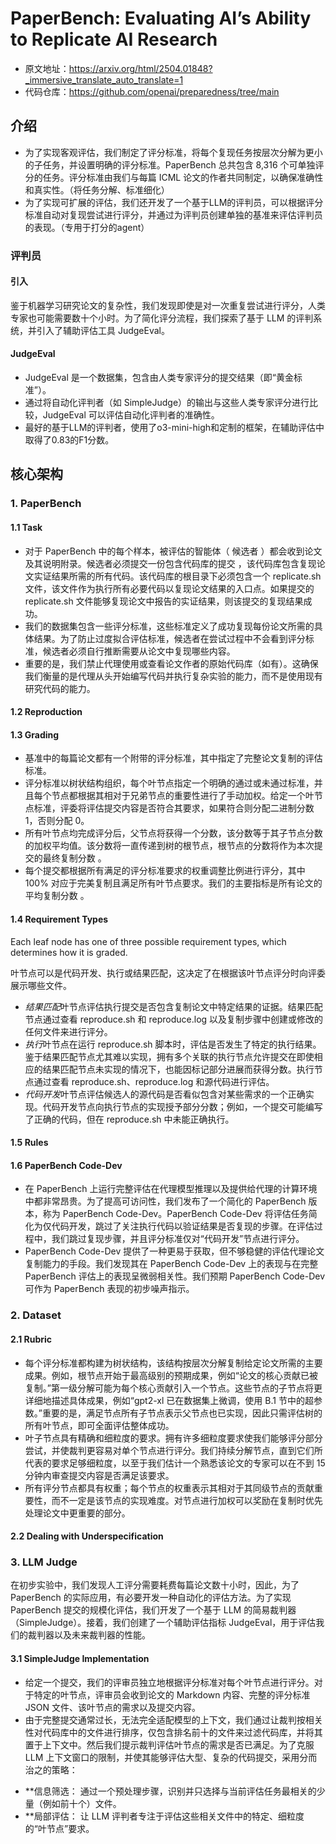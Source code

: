 # PaperBench: Evaluating AI’s Ability to Replicate AI Research
- 原文地址：https://arxiv.org/html/2504.01848?_immersive_translate_auto_translate=1
- 代码仓库：https://github.com/openai/preparedness/tree/main

## 介绍
- 为了实现客观评估，我们制定了评分标准，将每个复现任务按层次分解为更小的子任务，并设置明确的评分标准。PaperBench 总共包含 8,316 个可单独评分的任务。评分标准由我们与每篇 ICML 论文的作者共同制定，以确保准确性和真实性。（将任务分解、标准细化）
- 为了实现可扩展的评估，我们还开发了一个基于LLM的评判员，可以根据评分标准自动对复现尝试进行评分，并通过为评判员创建单独的基准来评估评判员的表现。（专用于打分的agent）


### 评判员
#### 引入
鉴于机器学习研究论文的复杂性，我们发现即使是对一次重复尝试进行评分，人类专家也可能需要数十个小时。为了简化评分流程，我们探索了基于 LLM 的评判系统，并引入了辅助评估工具 JudgeEval。
#### JudgeEval
- JudgeEval 是一个数据集，包含由人类专家评分的提交结果（即“黄金标准”）。
- 通过将自动化评判者（如 SimpleJudge）的输出与这些人类专家评分进行比较，JudgeEval 可以评估自动化评判者的准确性。
- 最好的基于LLM的评判者，使用了o3-mini-high和定制的框架，在辅助评估中取得了0.83的F1分数。


## 核心架构

### 1. PaperBench
#### 1.1 Task
- 对于 PaperBench 中的每个样本，被评估的智能体（ 候选者 ）都会收到论文及其说明附录。候选者必须提交一份包含代码库的提交 ，该代码库包含复现论文实证结果所需的所有代码。该代码库的根目录下必须包含一个 replicate.sh 文件，该文件作为执行所有必要代码以复现论文结果的入口点。如果提交的 replicate.sh 文件能够复现论文中报告的实证结果，则该提交的复现结果成功。
- 我们的数据集包含一些评分标准，这些标准定义了成功复现每份论文所需的具体结果。为了防止过度拟合评估标准，候选者在尝试过程中不会看到评分标准，候选者必须自行推断需要从论文中复现哪些内容。
- 重要的是，我们禁止代理使用或查看论文作者的原始代码库（如有）。这确保我们衡量的是代理从头开始编写代码并执行复杂实验的能力，而不是使用现有研究代码的能力。

#### 1.2 Reproduction

#### 1.3 Grading
- 基准中的每篇论文都有一个附带的评分标准，其中指定了完整论文复制的评估标准。
- 评分标准以树状结构组织，每个叶节点指定一个明确的通过或未通过标准，并且每个节点都根据其相对于兄弟节点的重要性进行了手动加权。给定一个叶节点标准，评委将评估提交内容是否符合其要求，如果符合则分配二进制分数 1，否则分配 0。
- 所有叶节点均完成评分后，父节点将获得一个分数，该分数等于其子节点分数的加权平均值。该分数将一直传递到树的根节点，根节点的分数将作为本次提交的最终复制分数 。
- 每个提交都根据所有满足的评分标准要求的权重调整比例进行评分，其中 100% 对应于完美复制且满足所有叶节点要求。我们的主要指标是所有论文的平均复制分数 。

#### 1.4 Requirement Types
Each leaf node has one of three possible requirement types, which determines how it is graded.

叶节点可以是代码开发、执行或结果匹配，这决定了在根据该叶节点评分时向评委展示哪些文件。

- *结果匹配*叶节点评估执行提交是否包含复制论文中特定结果的证据。结果匹配节点通过查看 reproduce.sh 和 reproduce.log 以及复制步骤中创建或修改的任何文件来进行评分。
- *执行*叶节点在运行 reproduce.sh 脚本时，评估是否发生了特定的执行结果。鉴于结果匹配节点尤其难以实现，拥有多个关联的执行节点允许提交在即使相应的结果匹配节点未实现的情况下，也能因标记部分进展而获得分数。执行节点通过查看 reproduce.sh、reproduce.log 和源代码进行评估。
- *代码开发*叶节点评估候选人的源代码是否看似包含对某些需求的一个正确实现。代码开发节点向执行节点的实现授予部分分数；例如，一个提交可能编写了正确的代码，但在 reproduce.sh 中未能正确执行。

#### 1.5 Rules

#### 1.6 PaperBench Code-Dev
- 在 PaperBench 上运行完整评估在代理模型推理以及提供给代理的计算环境中都非常昂贵。为了提高可访问性，我们发布了一个简化的 PaperBench 版本，称为 PaperBench Code-Dev。PaperBench Code-Dev 将评估任务简化为仅代码开发，跳过了关注执行代码以验证结果是否复现的步骤。在评估过程中，我们跳过复现步骤，并且评分标准仅对“代码开发”节点进行评分。
- PaperBench Code-Dev 提供了一种更易于获取，但不够稳健的评估代理论文复制能力的手段。我们发现其在 PaperBench Code-Dev 上的表现与在完整 PaperBench 评估上的表现呈微弱相关性。我们预期 PaperBench Code-Dev 可作为 PaperBench 表现的初步噪声指示。

### 2. Dataset 

#### 2.1 Rubric
- 每个评分标准都构建为树状结构，该结构按层次分解复制给定论文所需的主要成果。例如，根节点开始于最高级别的预期成果，例如“论文的核心贡献已被复制。”第一级分解可能为每个核心贡献引入一个节点。这些节点的子节点将更详细地描述具体成果，例如“gpt2-xl 已在数据集上微调，使用 B.1 节中的超参数。”重要的是，满足节点所有子节点表示父节点也已实现，因此只需评估树的所有叶节点，即可全面评估整体成功。
- 叶子节点具有精确和细粒度的要求。拥有许多细粒度要求使我们能够评分部分尝试，并使裁判更容易对单个节点进行评分。我们持续分解节点，直到它们所代表的要求足够细粒度，以至于我们估计一个熟悉该论文的专家可以在不到 15 分钟内审查提交内容是否满足该要求。
- 所有评分节点都具有权重；每个节点的权重表示其相对于其同级节点的贡献重要性，而不一定是该节点的实现难度。对节点进行加权可以奖励在复制时优先处理论文中更重要的部分。

#### 2.2 Dealing with Underspecification

### 3. LLM Judge
在初步实验中，我们发现人工评分需要耗费每篇论文数十小时，因此，为了 PaperBench 的实际应用，有必要开发一种自动化的评估方法。为了实现 PaperBench 提交的规模化评估，我们开发了一个基于 LLM 的简易裁判器（SimpleJudge）。接着，我们创建了一个辅助评估指标 JudgeEval，用于评估我们的裁判器以及未来裁判器的性能。

#### 3.1 SimpleJudge Implementation
- 给定一个提交，我们的评审员独立地根据评分标准对每个叶节点进行评分。对于特定的叶节点，评审员会收到论文的 Markdown 内容、完整的评分标准 JSON 文件、该叶节点的需求以及提交内容。
- 由于完整提交通常过长，无法完全适配模型的上下文，我们通过让裁判按相关性对代码库中的文件进行排序，仅包含排名前十的文件来过滤代码库，并将其置于上下文中。然后我们提示裁判评估叶节点的需求是否已满足。为了克服 LLM 上下文窗口的限制，并使其能够评估大型、复杂的代码提交，采用分而治之的策略：
* **信息筛选： 通过一个预处理步骤，识别并只选择与当前评估任务最相关的少量（例如前十个）文件。
* **局部评估： 让 LLM 评判者专注于评估这些相关文件中的特定、细粒度的“叶节点”要求。
